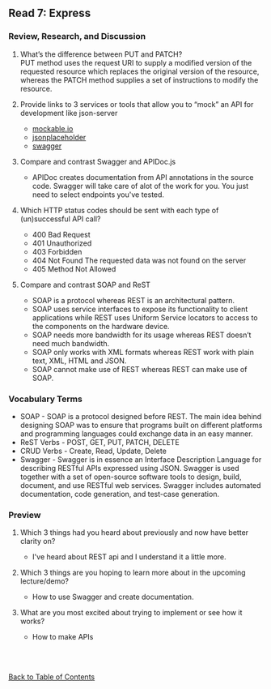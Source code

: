 ## Read 7: Express

### Review, Research, and Discussion

1. What’s the difference between PUT and PATCH?  
   PUT method uses the request URI to supply a modified version of the requested resource which replaces the original version of the resource, whereas the PATCH method supplies a set of instructions to modify the resource.

1. Provide links to 3 services or tools that allow you to “mock” an API for development like json-server

   - [mockable.io](https://www.mockable.io/)
   - [jsonplaceholder](https://jsonplaceholder.typicode.com/)
   - [swagger](https://swagger.io/)

1. Compare and contrast Swagger and APIDoc.js

   - APIDoc creates documentation from API annotations in the source code. Swagger will take care of alot of the work for you. You just need to select endpoints you've tested.

1. Which HTTP status codes should be sent with each type of (un)successful API call?

   - 400 Bad Request
   - 401 Unauthorized
   - 403 Forbidden
   - 404 Not Found The requested data was not found on the server
   - 405 Method Not Allowed

1. Compare and contrast SOAP and ReST

   - SOAP is a protocol whereas REST is an architectural pattern.
   - SOAP uses service interfaces to expose its functionality to client applications while REST uses Uniform Service locators to access to the components on the hardware device.
   - SOAP needs more bandwidth for its usage whereas REST doesn’t need much bandwidth.
   - SOAP only works with XML formats whereas REST work with plain text, XML, HTML and JSON.
   - SOAP cannot make use of REST whereas REST can make use of SOAP.

### Vocabulary Terms

- SOAP - SOAP is a protocol designed before REST. The main idea behind designing SOAP was to ensure that programs built on different platforms and programming languages could exchange data in an easy manner.
- ReST Verbs - POST, GET, PUT, PATCH, DELETE
- CRUD Verbs - Create, Read, Update, Delete
- Swagger - Swagger is in essence an Interface Description Language for describing RESTful APIs expressed using JSON. Swagger is used together with a set of open-source software tools to design, build, document, and use RESTful web services. Swagger includes automated documentation, code generation, and test-case generation.

### Preview

1. Which 3 things had you heard about previously and now have better clarity on?

   - I've heard about REST api and I understand it a little more.

1. Which 3 things are you hoping to learn more about in the upcoming lecture/demo?

   - How to use Swagger and create documentation.

1. What are you most excited about trying to implement or see how it works?
   - How to make APIs

<br>
<br>

[Back to Table of Contents](README.md)
